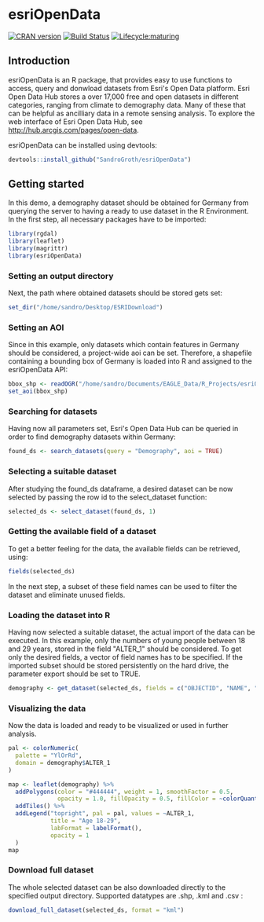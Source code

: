 # esriOpenData

[![CRAN version](https://www.r-pkg.org/badges/version/getSpatialData)](https://CRAN.R-project.org/package=getSpatialData)
[![Build Status](https://travis-ci.org/16EAGLE/getSpatialData.svg?branch=master)](https://travis-ci.org/16EAGLE/getSpatialData)
[![Lifecycle:maturing](https://img.shields.io/badge/lifecycle-maturing-blue.svg)](https://www.tidyverse.org/lifecycle/#maturing)

## Introduction

esriOpenData is an R package, that provides easy to use functions to access, query and donwload datasets from Esri's Open Data platform. Esri Open Data Hub stores a over 17,000 free and open datasets in different categories, ranging from climate to demography data. Many of these that can be helpful as ancilliary data in a remote sensing analysis. To explore the web interface of Esri Open Data Hub, see <http://hub.arcgis.com/pages/open-data>.

esriOpenData can be installed using devtools:

```R
devtools::install_github("SandroGroth/esriOpenData")
```

## Getting started

In this demo, a demography dataset should be obtained for Germany from querying the server to having a ready to use dataset in the R Environment. In the first step, all necessary packages have to be imported:

```R
library(rgdal)
library(leaflet)
library(magrittr)
library(esriOpenData)
```

### Setting an output directory

Next, the path where obtained datasets should be stored gets set:

```R
set_dir("/home/sandro/Desktop/ESRIDownload")
```

### Setting an AOI

Since in this example, only datasets which contain features in Germany should be considered, a project-wide aoi can be set. Therefore, a shapefile containing a bounding box of Germany is loaded into R and assigned to the esriOpenData API:

```R
bbox_shp <- readOGR("/home/sandro/Documents/EAGLE_Data/R_Projects/esriOpenData/examples/data/germany_bbox.shp")
set_aoi(bbox_shp)
```

### Searching for datasets

Having now all parameters set, Esri's Open Data Hub can be queried in order to find demography datasets within Germany:

```R
found_ds <- search_datasets(query = "Demography", aoi = TRUE)
```

### Selecting a suitable dataset

After studying the found_ds dataframe, a desired dataset can be now selected by passing the row id to the select_dataset function:

```R
selected_ds <- select_dataset(found_ds, 1)
```

### Getting the available field of a dataset

To get a better feeling for the data, the available fields can be retrieved, using:

```R
fields(selected_ds)
```

In the next step, a subset of these field names can be used to filter the dataset and eliminate unused fields.

### Loading the dataset into R

Having now selected a suitable dataset, the actual import of the data can be executed. In this example, only the numbers of young people between 18 and 29 years, stored in the field "ALTER_1" should be considered. To get only the desired fields, a vector of field names has to be specified. If the imported subset should be stored persistently on the hard drive, the parameter export should be set to TRUE.

```R
demography <- get_dataset(selected_ds, fields = c("OBJECTID", "NAME", "DES", "ALTER_1"))
```

### Visualizing the data

Now the data is loaded and ready to be visualized or used in further analysis.
```R
pal <- colorNumeric(
  palette = "YlOrRd",
  domain = demography$ALTER_1
)

map <- leaflet(demography) %>%
  addPolygons(color = "#444444", weight = 1, smoothFactor = 0.5,
              opacity = 1.0, fillOpacity = 0.5, fillColor = ~colorQuantile("YlOrRd", ALTER_1)(ALTER_1)) %>%
  addTiles() %>%
  addLegend("topright", pal = pal, values = ~ALTER_1,
            title = "Age 18-29",
            labFormat = labelFormat(),
            opacity = 1
  )
map
```

### Download full dataset

The whole selected dataset can be also downloaded directly to the specified output directory. Supported datatypes are .shp, .kml and .csv :
```R
download_full_dataset(selected_ds, format = "kml")
```
